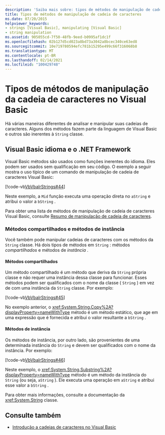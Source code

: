 ```yaml
---
description: 'Saiba mais sobre: tipos de métodos de manipulação de cadeia de caracteres no Visual Basic'
title: Tipos de métodos de manipulação de cadeia de caracteres
ms.date: 07/20/2015
helpviewer_keywords:
- strings [Visual Basic], manipulating [Visual Basic]
- string manipulation
ms.assetid: 905055cd-7f50-48fb-9eed-b0995af1dc1f
ms.openlocfilehash: 02b127d5cd023a8bd73a3042a8bcec340ce63ed8
ms.sourcegitcommit: 10e719780594efc781b15295e499c66f316068b8
ms.translationtype: MT
ms.contentlocale: pt-BR
ms.lasthandoff: 02/14/2021
ms.locfileid: "100429748"
---
```

# <a name="types-of-string-manipulation-methods-in-visual-basic"></a>Tipos de métodos de manipulação da cadeia de caracteres no Visual Basic

Há várias maneiras diferentes de analisar e manipular suas cadeias de caracteres. Alguns dos métodos fazem parte da linguagem de Visual Basic e outros são inerentes à `String` classe.  
  
## <a name="visual-basic-language-and-the-net-framework"></a>Visual Basic idioma e o .NET Framework  

 Visual Basic métodos são usados como funções inerentes do idioma. Eles podem ser usados sem qualificação em seu código. O exemplo a seguir mostra o uso típico de um comando de manipulação de cadeia de caracteres Visual Basic:  
  
 [!code-vb[VbVbalrStrings#44](~/samples/snippets/visualbasic/VS_Snippets_VBCSharp/VbVbalrStrings/VB/Class2.vb#44)]  
  
 Neste exemplo, a `Mid` função executa uma operação direta no `aString` e atribui o valor a `bString` .  
  
 Para obter uma lista de métodos de manipulação de cadeia de caracteres Visual Basic, consulte [Resumo de manipulação de cadeia de caracteres](../../../language-reference/keywords/string-manipulation-summary.md).  
  
### <a name="shared-methods-and-instance-methods"></a>Métodos compartilhados e métodos de instância  

 Você também pode manipular cadeias de caracteres com os métodos da `String` classe. Há dois tipos de métodos em `String` : métodos *compartilhados* e métodos de *instância* .  
  
#### <a name="shared-methods"></a>Métodos compartilhados  

 Um método compartilhado é um método que deriva da `String` própria classe e não requer uma instância dessa classe para funcionar. Esses métodos podem ser qualificados com o nome da classe ( `String` ) em vez de com uma instância da `String` classe. Por exemplo:  
  
 [!code-vb[VbVbalrStrings#45](~/samples/snippets/visualbasic/VS_Snippets_VBCSharp/VbVbalrStrings/VB/Class2.vb#45)]  
  
 No exemplo anterior, o <xref:System.String.Copy%2A?displayProperty=nameWithType> método é um método estático, que age em uma expressão que é fornecida e atribui o valor resultante a `bString` .  
  
#### <a name="instance-methods"></a>Métodos de instância  

 Os métodos de instância, por outro lado, são provenientes de uma determinada instância do `String` e devem ser qualificados com o nome da instância. Por exemplo:  
  
 [!code-vb[VbVbalrStrings#46](~/samples/snippets/visualbasic/VS_Snippets_VBCSharp/VbVbalrStrings/VB/Class2.vb#46)]  
  
 Neste exemplo, o <xref:System.String.Substring%2A?displayProperty=nameWithType> método é um método da instância do `String` (ou seja, `aString` ). Ele executa uma operação em `aString` e atribui esse valor a `bString` .  
  
 Para obter mais informações, consulte a documentação da <xref:System.String> classe.  
  
## <a name="see-also"></a>Consulte também

- [Introdução a cadeias de caracteres no Visual Basic](introduction-to-strings.md)
